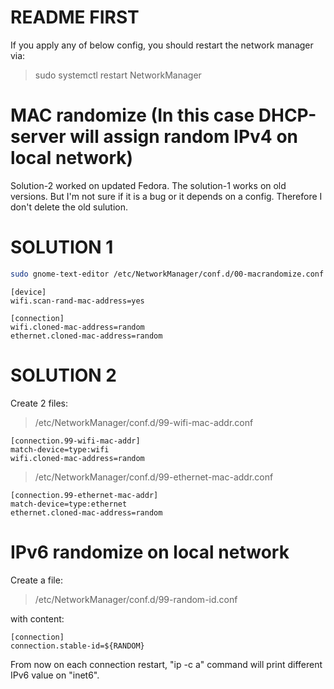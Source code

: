 # README FIRST

If you apply any of below config, you should restart the network manager via:

> sudo systemctl restart NetworkManager

# MAC randomize (In this case DHCP-server will assign random IPv4 on local network)

Solution-2 worked on updated Fedora. The solution-1 works on old versions. But I'm not sure if it is a bug or it depends on a config. Therefore I don't delete the old sulution.

# SOLUTION 1

```sh
sudo gnome-text-editor /etc/NetworkManager/conf.d/00-macrandomize.conf
```

```
[device]
wifi.scan-rand-mac-address=yes

[connection]
wifi.cloned-mac-address=random
ethernet.cloned-mac-address=random
```

# SOLUTION 2

Create 2 files:

> /etc/NetworkManager/conf.d/99-wifi-mac-addr.conf

```
[connection.99-wifi-mac-addr]
match-device=type:wifi
wifi.cloned-mac-address=random
```

> /etc/NetworkManager/conf.d/99-ethernet-mac-addr.conf

```
[connection.99-ethernet-mac-addr]
match-device=type:ethernet
ethernet.cloned-mac-address=random
```

# IPv6 randomize on local network

Create a file:

> /etc/NetworkManager/conf.d/99-random-id.conf

with content:

```
[connection]
connection.stable-id=${RANDOM}
```

From now on each connection restart, "ip -c a" command will print different IPv6 value on "inet6".

